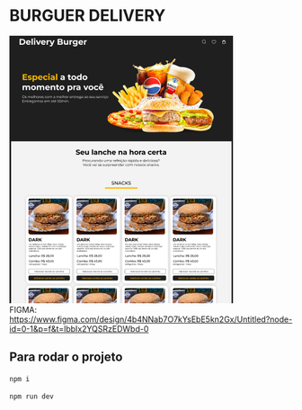 # BURGUER DELIVERY


![alt text](public/image.png)
<br/>
FIGMA:
https://www.figma.com/design/4b4NNab7O7kYsEbE5kn2Gx/Untitled?node-id=0-1&p=f&t=lbbIx2YQSRzEDWbd-0


## Para rodar o projeto
```js
npm i
```

```js
npm run dev
```
